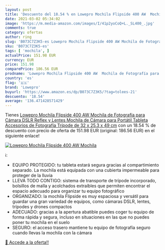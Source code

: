 ```yaml
---
layout: post
title: 'Descuento del 18.54 % en Lowepro Mochila Flipside 400 AW  Mochila'
date: 2021-03-02 05:34:02
image: 'https://m.media-amazon.com/images/I/41p2yoCoQ+L._SL400_.jpg'
comments: true
category: ofertas
author: ring
slug: 'B073C7Z3K5-es Lowepro Mochila Flipside 400 AW Mochila de Fotografía para...'
sku: 'B073C7Z3K5-es'
tags: [ 'mochila', ]
actualPrice: 151.98 EUR
currency: EUR
price: 151.98
comparePrice: 186.56 EUR
prodname: 'Lowepro Mochila Flipside 400 AW  Mochila de Fotografía para Cámara  DSLR  Reflex y Lentes  Mochila de Cámara para Portátil  Tableta  Accesorios de Fotografía  Trípode de 32 x 25.3 x 49 cm'
country: 'es'
flag: '🇪🇸'
brand: 'Lowepro'
buyurl: 'https://www.amazon.es/dp/B073C7Z3K5/?tag=tolees-21'
descuento: '18.54'
average: '136.471428571429'
---
```


Tienes [Lowepro Mochila Flipside 400 AW  Mochila de Fotografía para Cámara  DSLR  Reflex y Lentes  Mochila de Cámara para Portátil  Tableta  Accesorios de Fotografía  Trípode de 32 x 25.3 x 49 cm](https://www.amazon.es/dp/B073C7Z3K5/?tag=tolees-21) con un 18.54 % de descuento con precio de oferta de 151.98 EUR (original: 186.56 EUR) en el siguiente enlace!

[![Lowepro Mochila Flipside 400 AW  Mochila](https://m.media-amazon.com/images/I/41p2yoCoQ+L._SL400_.jpg)](https://www.amazon.es/dp/B073C7Z3K5/?tag=tolees-21)

ℹ️:

- EQUIPO PROTEGIDO: tu tableta estará segura gracias al compartimiento separado. La mochila está equipada con una cubierta impermeable para proteger de la lluvia
- LLEVA TODO CONTIGO: sistema de transporte de trípode incorporado, bolsillos de malla y acolchados extraíbles que permiten encontrar el espacio adecuado para organizar tu equipo fotográfico
- ORGANIZADO: la mochila Flipside es muy espaciosa y versátil para guardar una gran variedad de equipos, como cámaras DSLR, lentes, trípodes y drones compactos
- ADECUADO: gracias a la apertura abatible puedes coger tu equipo de forma rápida y segura, incluso en situaciones en las que no puedes poner tu mochila en el suelo
- SEGURO: el acceso trasero mantiene tu equipo de fotografía seguro cuando llevas la mochila con la cámara

[🛒 Accede a la oferta!!](https://www.amazon.es/dp/B073C7Z3K5/?tag=tolees-21)
